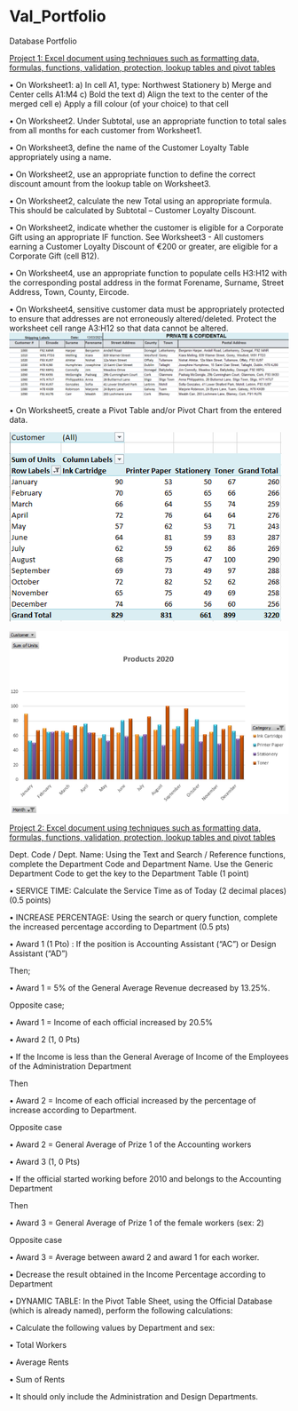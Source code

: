 # Val_Portfolio
Database Portfolio

[Project 1: Excel document using techniques such as formatting data, formulas, functions, validation, protection,
lookup tables and pivot tables](https://drive.google.com/file/d/1UG-7avP7cXOY2ypmVMntaw-ipCC5fQLU/view?usp=sharing)


• On Worksheet1:
a) In cell A1, type: Northwest Stationery
b) Merge and Center cells A1:M4
c) Bold the text
d) Align the text to the center of the merged cell
e) Apply a fill colour (of your choice) to that cell

• On Worksheet2. Under Subtotal, use an appropriate function to total sales from all
months for each customer from Worksheet1. 

• On Worksheet3, define the name of the Customer Loyalty Table appropriately using a
name.

• On Worksheet2, use an appropriate function to define the correct discount amount
from the lookup table on Worksheet3.

• On Worksheet2, calculate the new Total using an appropriate formula. This should be
calculated by Subtotal – Customer Loyalty Discount.

• On Worksheet2, indicate whether the customer is eligible for a Corporate Gift using an
appropriate IF function. See Worksheet3 - All customers earning a Customer Loyalty Discount of €200 or
greater, are eligible for a Corporate Gift (cell B12).

• On Worksheet4, use an appropriate function to populate cells H3:H12 with the
corresponding postal address in the format Forename, Surname, Street Address, Town,
County, Eircode.

• On Worksheet4, sensitive customer data must be appropriately protected to ensure
that addresses are not erroneously altered/deleted. Protect the worksheet cell range
A3:H12 so that data cannot be altered. 
![](https://github.com/valeriavaldiviabaeza/Val_Portfolio/blob/main/Images/Shipping%20labels.PNG)

• On Worksheet5, create a Pivot Table and/or Pivot Chart from the entered data.

![](https://github.com/valeriavaldiviabaeza/Val_Portfolio/blob/main/Images/Table.PNG)

![](https://github.com/valeriavaldiviabaeza/Val_Portfolio/blob/main/Images/Pivot.PNG)


[Project 2: Excel document using techniques such as formatting data, formulas, functions, validation, protection,
lookup tables and pivot tables](https://docs.google.com/spreadsheets/d/1eBbATVEAaqtyMWbYv44O-ziWuUgrFE7X/edit#gid=775999647)



Dept. Code / Dept. Name: Using the Text and Search / Reference functions, complete the Department Code and Department Name. Use the Generic Department Code to get the key to the Department Table (1 point)

• SERVICE TIME: Calculate the Service Time as of Today (2 decimal places) (0.5 points)

• INCREASE PERCENTAGE: Using the search or query function, complete the increased percentage according to Department (0.5 pts)

• Award 1 (1 Pto) : If the position is Accounting Assistant (“AC”) or Design Assistant (“AD”)

Then;

• Award 1 = 5% of the General Average Revenue decreased by 13.25%.

Opposite case;

• Award 1 = Income of each official increased by 20.5%

• Award 2 (1, 0 Pts)

• If the Income is less than the General Average of Income of the Employees of the Administration Department

Then

• Award 2 = Income of each official increased by the percentage of increase according to Department.

Opposite case

• Award 2 = General Average of Prize 1 of the Accounting workers

• Award 3 (1, 0 Pts)

• If the official started working before 2010 and belongs to the Accounting Department

Then

• Award 3 = General Average of Prize 1 of the female workers (sex: 2)

Opposite case

• Award 3 = Average between award 2 and award 1 for each worker.

• Decrease the result obtained in the Income Percentage according to Department

• DYNAMIC TABLE: In the Pivot Table Sheet, using the Official Database (which is already named), perform the following calculations:

• Calculate the following values by Department and sex:

• Total Workers

• Average Rents

• Sum of Rents

• It should only include the Administration and Design Departments.



